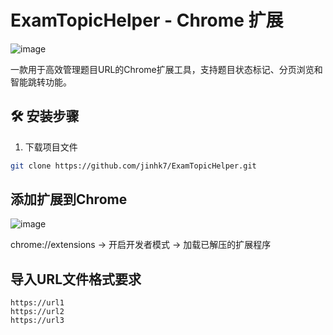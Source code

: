 # ExamTopicHelper - Chrome 扩展

![image](https://github.com/user-attachments/assets/9e194b1c-3215-4c41-b7a2-2a84ca0f269b)



一款用于高效管理题目URL的Chrome扩展工具，支持题目状态标记、分页浏览和智能跳转功能。


## 🛠️ 安装步骤

1. 下载项目文件
```bash
git clone https://github.com/jinhk7/ExamTopicHelper.git
```

## 添加扩展到Chrome
![image](https://github.com/user-attachments/assets/09a8a0fb-23c5-4f61-a546-66f84e17e29f)


chrome://extensions → 开启开发者模式 → 加载已解压的扩展程序

## 导入URL文件格式要求
```
https://url1
https://url2
https://url3
```
